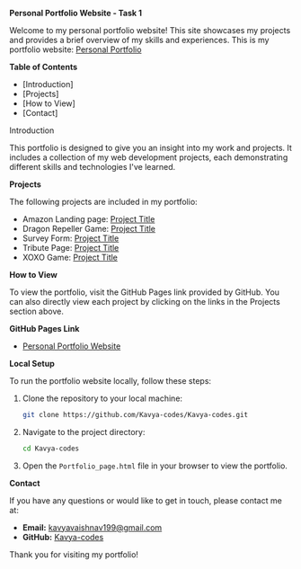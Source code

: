 **Personal Portfolio Website - Task 1**

Welcome to my personal portfolio website! This site showcases my projects and provides a brief overview of my skills and experiences.
This is my portfolio website: [Personal Portfolio](https://raw.githubusercontent.com/Kavya-codes/Kavya-codes/main/Portfolio%20page.html)

 **Table of Contents**

- [Introduction]
- [Projects]
- [How to View]
- [Contact]

 Introduction

This portfolio is designed to give you an insight into my work and projects. It includes a collection of my web development projects, each demonstrating different skills and technologies I've learned.

 **Projects**

The following projects are included in my portfolio:

- Amazon Landing page: [Project Title](https://raw.githubusercontent.com/Kavya-codes/my-portfolio-projects/main/Project.Amazon.html)
- Dragon Repeller Game: [Project Title](https://raw.githubusercontent.com/Kavya-codes/my-portfolio-projects/main/Role%20playing%20game.html)
- Survey Form: [Project Title](https://raw.githubusercontent.com/Kavya-codes/my-portfolio-projects/main/Survey%20form.html)
- Tribute Page: [Project Title](https://raw.githubusercontent.com/Kavya-codes/my-portfolio-projects/main/Tribute%20Page.html)
- XOXO Game: [Project Title](https://raw.githubusercontent.com/Kavya-codes/my-portfolio-projects/main/XOXO%20Game.html)

**How to View**

To view the portfolio, visit the GitHub Pages link provided by GitHub. You can also directly view each project by clicking on the links in the Projects section above.

 **GitHub Pages Link**

- [Personal Portfolio Website]( https://kavya-codes.github.io/Kavya-codes/)

 **Local Setup**

To run the portfolio website locally, follow these steps:

1. Clone the repository to your local machine:
    ```bash
    git clone https://github.com/Kavya-codes/Kavya-codes.git
    ```
2. Navigate to the project directory:
    ```bash
    cd Kavya-codes
    ```
3. Open the `Portfolio_page.html` file in your browser to view the portfolio.

 **Contact**

If you have any questions or would like to get in touch, please contact me at:
- **Email:** kavyavaishnav199@gmail.com
- **GitHub:** [Kavya-codes](https://github.com/Kavya-codes)

Thank you for visiting my portfolio!

